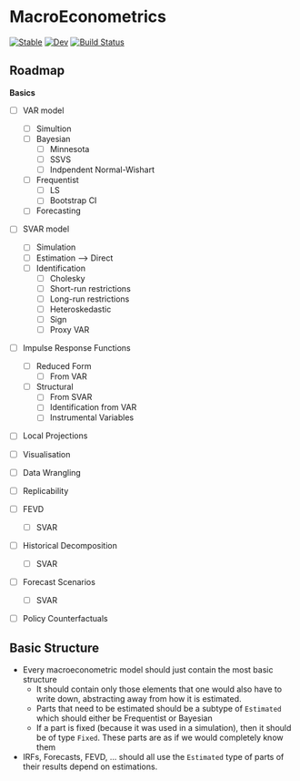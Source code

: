 # MacroEconometrics

[![Stable](https://img.shields.io/badge/docs-stable-blue.svg)](https://enweg.github.io/MacroEconometrics.jl/stable/)
[![Dev](https://img.shields.io/badge/docs-dev-blue.svg)](https://enweg.github.io/MacroEconometrics.jl/dev/)
[![Build Status](https://github.com/enweg/MacroEconometrics.jl/actions/workflows/CI.yml/badge.svg?branch=main)](https://github.com/enweg/MacroEconometrics.jl/actions/workflows/CI.yml?query=branch%3Amain)

## Roadmap

**Basics**

- [ ] VAR model
  - [ ] Simultion
  - [ ] Bayesian
    - [ ] Minnesota
    - [ ] SSVS
    - [ ] Indpendent Normal-Wishart
  - [ ] Frequentist
    - [ ] LS
    - [ ] Bootstrap CI
  - [ ] Forecasting

- [ ] SVAR model
  - [ ] Simulation
  - [ ] Estimation --> Direct 
  - [ ] Identification
    - [ ] Cholesky
    - [ ] Short-run restrictions
    - [ ] Long-run restrictions
    - [ ] Heteroskedastic
    - [ ] Sign
    - [ ] Proxy VAR

- [ ] Impulse Response Functions
  - [ ] Reduced Form
    - [ ] From VAR
  - [ ] Structural
    - [ ] From SVAR
    - [ ] Identification from VAR
    - [ ] Instrumental Variables

- [ ] Local Projections
- [ ] Visualisation
- [ ] Data Wrangling
- [ ] Replicability
- [ ] FEVD
  - [ ] SVAR
- [ ] Historical Decomposition
  - [ ] SVAR
- [ ] Forecast Scenarios
  - [ ] SVAR
- [ ] Policy Counterfactuals


## Basic Structure

- Every macroeconometric model should just contain the most basic structure
  - It should contain only those elements that one would also have to write
    down, abstracting away from how it is estimated.
  - Parts that need to be estimated should be a subtype of `Estimated` which
    should either be Frequentist or Bayesian
  - If a part is fixed (because it was used in a simulation), then it should be
    of type `Fixed`. These parts are as if we would completely know them
- IRFs, Forecasts, FEVD, ... should all use the `Estimated` type of parts of
  their results depend on estimations.  